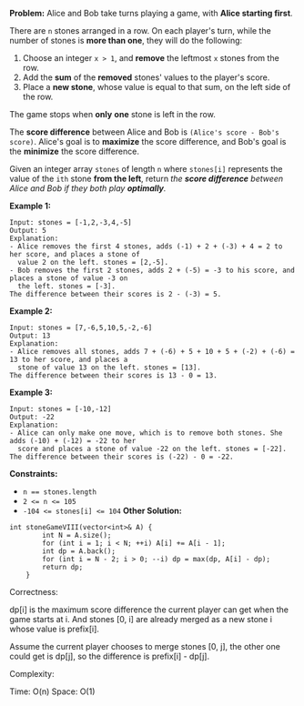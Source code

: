 **Problem:**
Alice and Bob take turns playing a game, with **Alice starting first**.

There are `n` stones arranged in a row. On each player's turn, while the number of stones is **more than one**, they will do the following:

1. Choose an integer `x > 1`, and **remove** the leftmost `x` stones from the row.
2. Add the **sum** of the **removed** stones' values to the player's score.
3. Place a **new stone**, whose value is equal to that sum, on the left side of the row.

The game stops when **only** **one** stone is left in the row.

The **score difference** between Alice and Bob is `(Alice's score - Bob's score)`. Alice's goal is to **maximize** the score difference, and Bob's goal is the **minimize** the score difference.

Given an integer array `stones` of length `n` where `stones[i]` represents the value of the `ith` stone **from the left**, return *the **score difference** between Alice and Bob if they both play **optimally**.*

 

**Example 1:**

```
Input: stones = [-1,2,-3,4,-5]
Output: 5
Explanation:
- Alice removes the first 4 stones, adds (-1) + 2 + (-3) + 4 = 2 to her score, and places a stone of
  value 2 on the left. stones = [2,-5].
- Bob removes the first 2 stones, adds 2 + (-5) = -3 to his score, and places a stone of value -3 on
  the left. stones = [-3].
The difference between their scores is 2 - (-3) = 5.
```

**Example 2:**

```
Input: stones = [7,-6,5,10,5,-2,-6]
Output: 13
Explanation:
- Alice removes all stones, adds 7 + (-6) + 5 + 10 + 5 + (-2) + (-6) = 13 to her score, and places a
  stone of value 13 on the left. stones = [13].
The difference between their scores is 13 - 0 = 13.
```

**Example 3:**

```
Input: stones = [-10,-12]
Output: -22
Explanation:
- Alice can only make one move, which is to remove both stones. She adds (-10) + (-12) = -22 to her
  score and places a stone of value -22 on the left. stones = [-22].
The difference between their scores is (-22) - 0 = -22.
```

 

**Constraints:**

- `n == stones.length`
- `2 <= n <= 105`
- `-104 <= stones[i] <= 104`
**Other Solution:**
```
int stoneGameVIII(vector<int>& A) {
        int N = A.size();
        for (int i = 1; i < N; ++i) A[i] += A[i - 1]; 
		int dp = A.back(); 
        for (int i = N - 2; i > 0; --i) dp = max(dp, A[i] - dp);
        return dp;
    }
```
Correctness:

dp[i] is the maximum score difference the current player can get when the game starts at i. And stones [0, i] are already merged as a new stone i whose value is prefix[i]. 

Assume the current player chooses to merge stones [0, j], the other one could get is dp[j], so the difference is prefix[i] - dp[j].

Complexity:

Time: O(n)
Space: O(1)